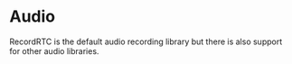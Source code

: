 # Audio

RecordRTC is the default audio recording library but there is also support
for other audio libraries.
